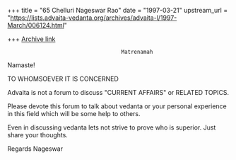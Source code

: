 +++
title = "65 Chelluri Nageswar Rao"
date = "1997-03-21"
upstream_url = "https://lists.advaita-vedanta.org/archives/advaita-l/1997-March/006124.html"

+++
[Archive link](https://lists.advaita-vedanta.org/archives/advaita-l/1997-March/006124.html)

                                        Matrenamah

Namaste!

TO WHOMSOEVER IT IS CONCERNED

Advaita is not a forum to discuss "CURRENT AFFAIRS" or RELATED TOPICS.

Please devote this forum to talk about vedanta or your personal experience in
this field which will be some help to others.

Even in discussing vedanta lets not strive to prove who is superior.   Just
share your thoughts.

Regards
                                                                   Nageswar

